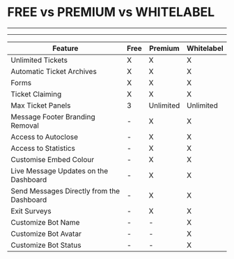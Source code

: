 # FREE vs PREMIUM vs WHITELABEL
***
***

| Feature | Free | Premium | Whitelabel |
|--|--|--|--|
| Unlimited Tickets | X | X | X |
| Automatic Ticket Archives | X | X | X |
| Forms | X | X | X |
| Ticket Claiming | X | X | X |
| Max Ticket Panels | 3 | Unlimited | Unlimited |
| Message Footer Branding Removal | - | X | X |
| Access to Autoclose | - | X | X |
| Access to Statistics | - | X | X |
| Customise Embed Colour | - | X | X |
| Live Message Updates on the Dashboard | - | X | X |
| Send Messages Directly from the Dashboard | - | X | X |
| Exit Surveys | - | X | X |
| Customize Bot Name | - | - | X |
| Customize Bot Avatar | - | - | X |
| Customize Bot Status | - | - | X |
